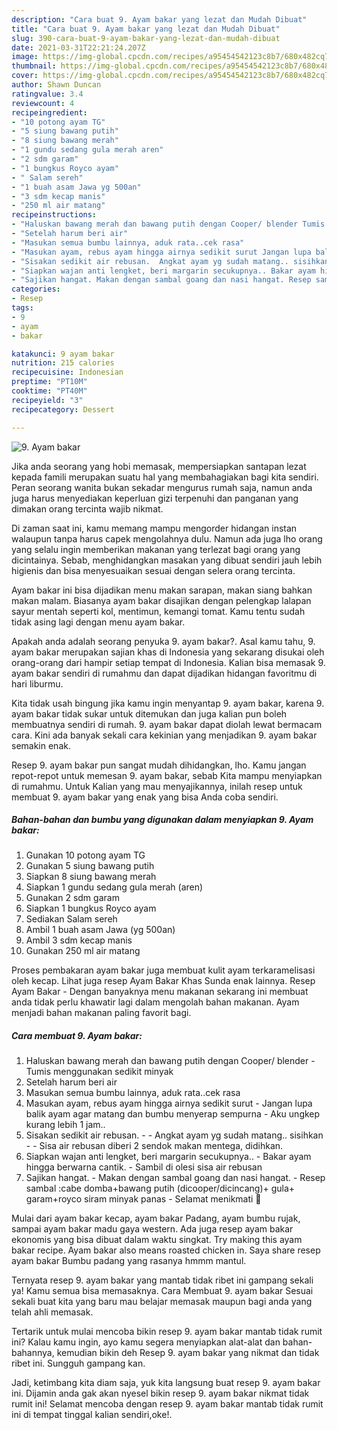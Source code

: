 ```yaml
---
description: "Cara buat 9. Ayam bakar yang lezat dan Mudah Dibuat"
title: "Cara buat 9. Ayam bakar yang lezat dan Mudah Dibuat"
slug: 390-cara-buat-9-ayam-bakar-yang-lezat-dan-mudah-dibuat
date: 2021-03-31T22:21:24.207Z
image: https://img-global.cpcdn.com/recipes/a95454542123c8b7/680x482cq70/9-ayam-bakar-foto-resep-utama.jpg
thumbnail: https://img-global.cpcdn.com/recipes/a95454542123c8b7/680x482cq70/9-ayam-bakar-foto-resep-utama.jpg
cover: https://img-global.cpcdn.com/recipes/a95454542123c8b7/680x482cq70/9-ayam-bakar-foto-resep-utama.jpg
author: Shawn Duncan
ratingvalue: 3.4
reviewcount: 4
recipeingredient:
- "10 potong ayam TG"
- "5 siung bawang putih"
- "8 siung bawang merah"
- "1 gundu sedang gula merah aren"
- "2 sdm garam"
- "1 bungkus Royco ayam"
- " Salam sereh"
- "1 buah asam Jawa yg 500an"
- "3 sdm kecap manis"
- "250 ml air matang"
recipeinstructions:
- "Haluskan bawang merah dan bawang putih dengan Cooper/ blender Tumis menggunakan sedikit minyak"
- "Setelah harum beri air"
- "Masukan semua bumbu lainnya, aduk rata..cek rasa"
- "Masukan ayam, rebus ayam hingga airnya sedikit surut Jangan lupa balik ayam agar matang dan bumbu menyerap sempurna Aku ungkep kurang lebih 1 jam.."
- "Sisakan sedikit air rebusan.  Angkat ayam yg sudah matang.. sisihkan  Sisa air rebusan diberi 2 sendok makan mentega, didihkan."
- "Siapkan wajan anti lengket, beri margarin secukupnya.. Bakar ayam hingga berwarna cantik. Sambil di olesi sisa air rebusan"
- "Sajikan hangat. Makan dengan sambal goang dan nasi hangat. Resep sambal :cabe domba+bawang putih (dicooper/dicincang)+ gula+ garam+royco siram minyak panas Selamat menikmati 🥰"
categories:
- Resep
tags:
- 9
- ayam
- bakar

katakunci: 9 ayam bakar 
nutrition: 215 calories
recipecuisine: Indonesian
preptime: "PT10M"
cooktime: "PT40M"
recipeyield: "3"
recipecategory: Dessert

---
```



![9. Ayam bakar](https://img-global.cpcdn.com/recipes/a95454542123c8b7/680x482cq70/9-ayam-bakar-foto-resep-utama.jpg)

Jika anda seorang yang hobi memasak, mempersiapkan santapan lezat kepada famili merupakan suatu hal yang membahagiakan bagi kita sendiri. Peran seorang  wanita bukan sekadar mengurus rumah saja, namun anda juga harus menyediakan keperluan gizi terpenuhi dan panganan yang dimakan orang tercinta wajib nikmat.

Di zaman  saat ini, kamu memang mampu mengorder hidangan instan walaupun tanpa harus capek mengolahnya dulu. Namun ada juga lho orang yang selalu ingin memberikan makanan yang terlezat bagi orang yang dicintainya. Sebab, menghidangkan masakan yang dibuat sendiri jauh lebih higienis dan bisa menyesuaikan sesuai dengan selera orang tercinta. 

Ayam bakar ini bisa dijadikan menu makan sarapan, makan siang bahkan makan malam. Biasanya ayam bakar disajikan dengan pelengkap lalapan sayur mentah seperti kol, mentimun, kemangi tomat. Kamu tentu sudah tidak asing lagi dengan menu ayam bakar.

Apakah anda adalah seorang penyuka 9. ayam bakar?. Asal kamu tahu, 9. ayam bakar merupakan sajian khas di Indonesia yang sekarang disukai oleh orang-orang dari hampir setiap tempat di Indonesia. Kalian bisa memasak 9. ayam bakar sendiri di rumahmu dan dapat dijadikan hidangan favoritmu di hari liburmu.

Kita tidak usah bingung jika kamu ingin menyantap 9. ayam bakar, karena 9. ayam bakar tidak sukar untuk ditemukan dan juga kalian pun boleh membuatnya sendiri di rumah. 9. ayam bakar dapat diolah lewat bermacam cara. Kini ada banyak sekali cara kekinian yang menjadikan 9. ayam bakar semakin enak.

Resep 9. ayam bakar pun sangat mudah dihidangkan, lho. Kamu jangan repot-repot untuk memesan 9. ayam bakar, sebab Kita mampu menyiapkan di rumahmu. Untuk Kalian yang mau menyajikannya, inilah resep untuk membuat 9. ayam bakar yang enak yang bisa Anda coba sendiri.

<!--inarticleads1-->

##### Bahan-bahan dan bumbu yang digunakan dalam menyiapkan 9. Ayam bakar:

1. Gunakan 10 potong ayam TG
1. Gunakan 5 siung bawang putih
1. Siapkan 8 siung bawang merah
1. Siapkan 1 gundu sedang gula merah (aren)
1. Gunakan 2 sdm garam
1. Siapkan 1 bungkus Royco ayam
1. Sediakan  Salam sereh
1. Ambil 1 buah asam Jawa (yg 500an)
1. Ambil 3 sdm kecap manis
1. Gunakan 250 ml air matang


Proses pembakaran ayam bakar juga membuat kulit ayam terkaramelisasi oleh kecap. Lihat juga resep Ayam Bakar Khas Sunda enak lainnya. Resep Ayam Bakar - Dengan banyaknya menu makanan sekarang ini membuat anda tidak perlu khawatir lagi dalam mengolah bahan makanan. Ayam menjadi bahan makanan paling favorit bagi. 

<!--inarticleads2-->

##### Cara membuat 9. Ayam bakar:

1. Haluskan bawang merah dan bawang putih dengan Cooper/ blender - Tumis menggunakan sedikit minyak
1. Setelah harum beri air
1. Masukan semua bumbu lainnya, aduk rata..cek rasa
1. Masukan ayam, rebus ayam hingga airnya sedikit surut - Jangan lupa balik ayam agar matang dan bumbu menyerap sempurna - Aku ungkep kurang lebih 1 jam..
1. Sisakan sedikit air rebusan. -  - Angkat ayam yg sudah matang.. sisihkan -  - Sisa air rebusan diberi 2 sendok makan mentega, didihkan.
1. Siapkan wajan anti lengket, beri margarin secukupnya.. - Bakar ayam hingga berwarna cantik. - Sambil di olesi sisa air rebusan
1. Sajikan hangat. - Makan dengan sambal goang dan nasi hangat. - Resep sambal :cabe domba+bawang putih (dicooper/dicincang)+ gula+ garam+royco siram minyak panas - Selamat menikmati 🥰


Mulai dari ayam bakar kecap, ayam bakar Padang, ayam bumbu rujak, sampai ayam bakar madu gaya western. Ada juga resep ayam bakar ekonomis yang bisa dibuat dalam waktu singkat. Try making this ayam bakar recipe. Ayam bakar also means roasted chicken in. Saya share resep ayam bakar Bumbu padang yang rasanya hmmm mantul. 

Ternyata resep 9. ayam bakar yang mantab tidak ribet ini gampang sekali ya! Kamu semua bisa memasaknya. Cara Membuat 9. ayam bakar Sesuai sekali buat kita yang baru mau belajar memasak maupun bagi anda yang telah ahli memasak.

Tertarik untuk mulai mencoba bikin resep 9. ayam bakar mantab tidak rumit ini? Kalau kamu ingin, ayo kamu segera menyiapkan alat-alat dan bahan-bahannya, kemudian bikin deh Resep 9. ayam bakar yang nikmat dan tidak ribet ini. Sungguh gampang kan. 

Jadi, ketimbang kita diam saja, yuk kita langsung buat resep 9. ayam bakar ini. Dijamin anda gak akan nyesel bikin resep 9. ayam bakar nikmat tidak rumit ini! Selamat mencoba dengan resep 9. ayam bakar mantab tidak rumit ini di tempat tinggal kalian sendiri,oke!.

